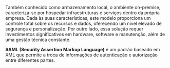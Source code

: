 Também conhecido como armazenamento local, o ambiente on-premise, caracteriza-se por hospedar infraestruturas e serviços dentro da própria empresa. Dada às suas características, este modelo proporciona um controle total sobre os recursos e dados, oferecendo um nível elevado de segurança e personalização. Por outro lado, essa solução requer investimentos significativos em hardware, software e manutenção, além de uma gestão técnica constante.

**SAML (Security Assertion Markup Language)** é um padrão baseado em XML que permite a troca de informações de autenticação e autorização entre diferentes partes.